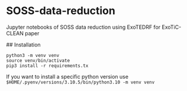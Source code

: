 # SOSS-data-reduction
Jupyter notebooks of SOSS data reduction using ExoTEDRF for ExoTiC-CLEAN paper

## Installation

```
python3 -m venv venv
source venv/bin/activate
pip3 install -r requirements.tx
```

If you want to install a specific python version use `$HOME/.pyenv/versions/3.10.5/bin/python3.10 -m venv venv`
